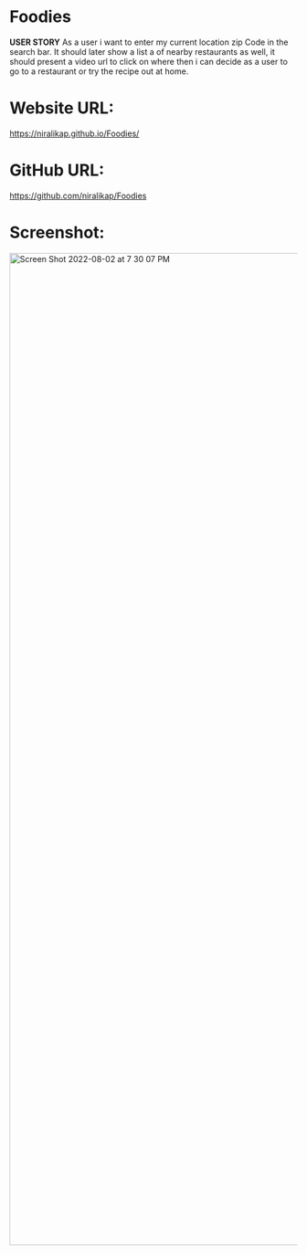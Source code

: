 # Foodies

**USER STORY**
As a user i want to enter my current location zip Code in the search bar. It should later show a list a of nearby restaurants as well, it should present a video url to click on where then i can decide as a user to go to a restaurant or try the recipe out at home.  

# Website URL:
https://niralikap.github.io/Foodies/ 

# GitHub URL:
https://github.com/niralikap/Foodies 

# Screenshot:
<img width="1738" alt="Screen Shot 2022-08-02 at 7 30 07 PM" src="https://user-images.githubusercontent.com/105409104/182517864-f333040f-de06-4a4e-8354-9951b125a461.png">